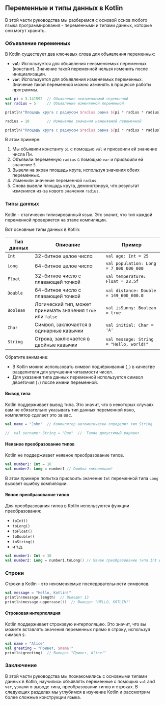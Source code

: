 ## Переменные и типы данных в Kotlin

В этой части руководства мы разберемся с основой основ любого языка программирования - переменными и типами данных, которые они могут хранить.  

### Объявление переменных

В Kotlin существует два ключевых слова для объявления переменных:

* **`val`**: Используется для объявления неизменяемых переменных (констант).  Значение такой переменной нельзя изменить после инициализации.
* **`var`**: Используется для объявления изменяемых переменных.  Значение такой переменной можно изменять в процессе работы программы.

```kotlin
val pi = 3.141592  // Объявление неизменяемой переменной
var radius = 5     // Объявление изменяемой переменной

println("Площадь круга с радиусом $radius равна ${pi * radius * radius}") 

radius = 10        // Изменение значения изменяемой переменной

println("Площадь круга с радиусом $radius равна ${pi * radius * radius}")
```

В этом примере:

1. Мы объявили константу `pi` с помощью `val` и присвоили ей значение числа Пи.
2. Объявили переменную `radius` с помощью `var` и присвоили ей значение `5`.
3. Вывели на экран площадь круга, используя значения обеих переменных.
4. Изменили значение переменной `radius`.
5. Снова вывели площадь круга, демонстрируя, что результат изменился из-за нового значения `radius`.

### Типы данных

Kotlin - статически типизированный язык. Это значит, что тип каждой переменной проверяется на этапе компиляции. 

Вот основные типы данных в Kotlin:

| Тип данных | Описание | Пример |
|---|---|---|
| `Int` | 32-битное целое число | `val age: Int = 25` |
| `Long` | 64-битное целое число | `val population: Long = 7_800_000_000` |
| `Float` | 32-битное число с плавающей точкой | `val temperature: Float = 23.5f` |
| `Double` | 64-битное число с плавающей точкой | `val distance: Double = 149_600_000.0` |
| `Boolean` | Логический тип, может принимать значения `true` или `false` | `val isSunny: Boolean = true` |
| `Char` | Символ, заключается в одинарные кавычки | `val initial: Char = 'A'` |
| `String` | Строка, заключается в двойные кавычки | `val message: String = "Hello, world!"` |

Обратите внимание:

* В Kotlin можно использовать символ подчёркивания (`_`) в качестве разделителя для улучшения читаемости чисел.
*  Для указания типа данных переменной используется символ двоеточия (`:`) после имени переменной. 

#### Вывод типа

Kotlin поддерживает вывод типа. Это значит, что в некоторых случаях вам не обязательно указывать тип данных переменной явно, компилятор сделает это за вас. 

```kotlin
val name = "John"  // Компилятор автоматически определит тип String

//  val surname: String = "Doe"  //  Также допустимый вариант 
```

#### Неявное преобразование типов

Kotlin не поддерживает неявное преобразование типов.  

```kotlin
val number1: Int = 10
val number2: Long = number1 // Ошибка компиляции!
```

В этом примере попытка присвоить значение `Int` переменной типа `Long` вызовет ошибку компиляции.  

#### Явное преобразование типов

Для преобразования типов в Kotlin используются функции преобразования:

* `toInt()`
* `toLong()`
* `toFloat()`
* `toDouble()`
* `toString()`
* и т.д.

```kotlin
val number1: Int = 10
val number2: Long = number1.toLong() // Явное преобразование типа Int в Long
```

### Строки

Строки в Kotlin - это неизменяемые последовательности символов.  

```kotlin
val message = "Hello, Kotlin!"
println(message.length)  // Выведет 13
println(message.uppercase())  // Выведет "HELLO, KOTLIN!"
```

#### Строковая интерполяция

Kotlin поддерживает строковую интерполяцию.  Это значит, что вы можете вставлять значения переменных прямо в строку, используя символ `$`:

```kotlin
val name = "Alice"
val greeting = "Привет, $name!"
println(greeting)  // Выведет "Привет, Alice!"
```

### Заключение

В этой части руководства мы познакомились с основными типами данных в Kotlin, научились объявлять переменные с помощью `val` and `var`, узнали о выводе типа, преобразовании типов и строках. В следующих разделах мы углубимся в изучение Kotlin и рассмотрим более сложные конструкции языка. 
